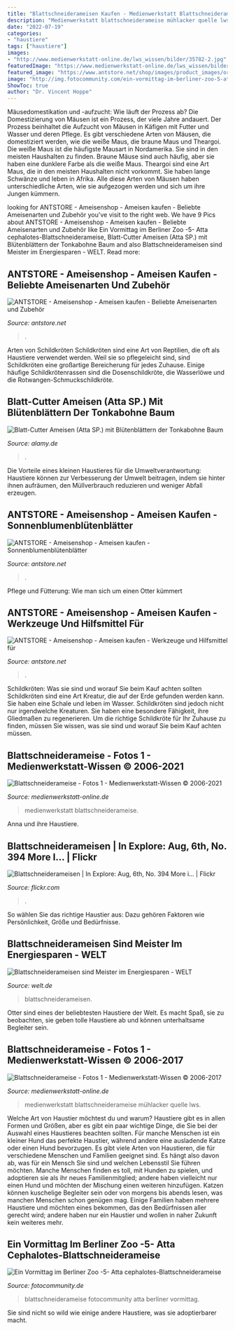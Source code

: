 ```yaml
---
title: "Blattschneiderameisen Kaufen - Medienwerkstatt Blattschneiderameise Mühlacker Quelle Lws"
description: "Medienwerkstatt blattschneiderameise mühlacker quelle lws"
date: "2022-07-19"
categories:
- "haustiere"
tags: ["haustiere"]
images:
- "http://www.medienwerkstatt-online.de/lws_wissen/bilder/35782-2.jpg"
featuredImage: "https://www.medienwerkstatt-online.de/lws_wissen/bilder/35782-4.jpg"
featured_image: "https://www.antstore.net/shop/images/product_images/original_images/Sonnenblumenblütenblätter 100g - getrocknet-nutzung.JPG"
image: "http://img.fotocommunity.com/ein-vormittag-im-berliner-zoo-5-atta-cephalotes-blattschneiderameise-45307507-eb35-47f0-8c74-7229ef500a7b.jpg?width=1000"
ShowToc: true
author: "Dr. Vincent Hoppe"
---
```



Mäusedomestikation und -aufzucht: Wie läuft der Prozess ab?
Die Domestizierung von Mäusen ist ein Prozess, der viele Jahre andauert. Der Prozess beinhaltet die Aufzucht von Mäusen in Käfigen mit Futter und Wasser und deren Pflege. Es gibt verschiedene Arten von Mäusen, die domestiziert werden, wie die weiße Maus, die braune Maus und Theargoi. Die weiße Maus ist die häufigste Mausart in Nordamerika. Sie sind in den meisten Haushalten zu finden. Braune Mäuse sind auch häufig, aber sie haben eine dunklere Farbe als die weiße Maus. Theargoi sind eine Art Maus, die in den meisten Haushalten nicht vorkommt. Sie haben lange Schwänze und leben in Afrika. Alle diese Arten von Mäusen haben unterschiedliche Arten, wie sie aufgezogen werden und sich um ihre Jungen kümmern.

	

		
looking for ANTSTORE - Ameisenshop - Ameisen kaufen - Beliebte Ameisenarten und Zubehör you've visit to the right web. We have 9 Pics about ANTSTORE - Ameisenshop - Ameisen kaufen - Beliebte Ameisenarten und Zubehör like Ein Vormittag im Berliner Zoo -5- Atta cephalotes-Blattschneiderameise, Blatt-Cutter Ameisen (Atta SP.) mit Blütenblättern der Tonkabohne Baum and also Blattschneiderameisen sind Meister im Energiesparen - WELT. Read more:
		
    
## ANTSTORE - Ameisenshop - Ameisen Kaufen - Beliebte Ameisenarten Und Zubehör

<img loading=lazy src="https://www.antstore.net/shop/images/categories/Smaragdina.jpg" onerror="this.onerror=null;this.src='https://tse4.mm.bing.net/th?id=OIP.mUCYU4Agej07gZzza90ZBAHaHa&amp;pid=15.1';" alt="ANTSTORE - Ameisenshop - Ameisen kaufen - Beliebte Ameisenarten und Zubehör">

_Source: antstore.net_

>. 

	

Arten von Schildkröten
Schildkröten sind eine Art von Reptilien, die oft als Haustiere verwendet werden. Weil sie so pflegeleicht sind, sind Schildkröten eine großartige Bereicherung für jedes Zuhause. Einige häufige Schildkrötenrassen sind die Dosenschildkröte, die Wasserlöwe und die Rotwangen-Schmuckschildkröte.

    
## Blatt-Cutter Ameisen (Atta SP.) Mit Blütenblättern Der Tonkabohne Baum

<img loading=lazy src="https://l450v.alamy.com/450vde/d70dr1/zwei-arbeiter-blattschneiderameisen-atta-sp-in-einem-dilemma-d70dr1.jpg" onerror="this.onerror=null;this.src='https://tse4.mm.bing.net/th?id=OIP.NWleEVHWG7hJ40NjfGZFfAAAAA&amp;pid=15.1';" alt="Blatt-Cutter Ameisen (Atta SP.) mit Blütenblättern der Tonkabohne Baum">

_Source: alamy.de_

>. 

	

Die Vorteile eines kleinen Haustieres für die Umweltverantwortung: Haustiere können zur Verbesserung der Umwelt beitragen, indem sie hinter ihnen aufräumen, den Müllverbrauch reduzieren und weniger Abfall erzeugen.

    
## ANTSTORE - Ameisenshop - Ameisen Kaufen - Sonnenblumenblütenblätter

<img loading=lazy src="https://www.antstore.net/shop/images/product_images/original_images/Sonnenblumenblütenblätter 100g - getrocknet-nutzung.JPG" onerror="this.onerror=null;this.src='https://tse2.mm.bing.net/th?id=OIP.nFXF7vYGbvfEwNKabDFUbwHaFj&amp;pid=15.1';" alt="ANTSTORE - Ameisenshop - Ameisen kaufen - Sonnenblumenblütenblätter">

_Source: antstore.net_

>. 

	

Pflege und Fütterung: Wie man sich um einen Otter kümmert

    
## ANTSTORE - Ameisenshop - Ameisen Kaufen - Werkzeuge Und Hilfsmittel Für

<img loading=lazy src="https://www.antstore.net/shop/images/categories/Lupee.jpg" onerror="this.onerror=null;this.src='https://tse3.mm.bing.net/th?id=OIP.oKNedJg1tiLWUGPqJ2pvQgAAAA&amp;pid=15.1';" alt="ANTSTORE - Ameisenshop - Ameisen kaufen - Werkzeuge und Hilfsmittel für">

_Source: antstore.net_

>. 

	

Schildkröten: Was sie sind und worauf Sie beim Kauf achten sollten
Schildkröten sind eine Art Kreatur, die auf der Erde gefunden werden kann. Sie haben eine Schale und leben im Wasser. Schildkröten sind jedoch nicht nur irgendwelche Kreaturen. Sie haben eine besondere Fähigkeit, ihre Gliedmaßen zu regenerieren. Um die richtige Schildkröte für Ihr Zuhause zu finden, müssen Sie wissen, was sie sind und worauf Sie beim Kauf achten müssen.

    
## Blattschneiderameise - Fotos 1 - Medienwerkstatt-Wissen © 2006-2021

<img loading=lazy src="http://www.medienwerkstatt-online.de/lws_wissen/bilder/35782-2.jpg" onerror="this.onerror=null;this.src='https://tse4.mm.bing.net/th?id=OIP.jaY_FxEwiC-u2HASA7I7JQHaEK&amp;pid=15.1';" alt="Blattschneiderameise - Fotos 1 - Medienwerkstatt-Wissen © 2006-2021">

_Source: medienwerkstatt-online.de_

>medienwerkstatt blattschneiderameise. 

	

Anna und ihre Haustiere.

    
## Blattschneiderameisen | In Explore: Aug, 6th, No. 394 More I… | Flickr

<img loading=lazy src="https://live.staticflickr.com/4074/4865690917_52ba847fcd_b.jpg" onerror="this.onerror=null;this.src='https://tse3.mm.bing.net/th?id=OIP.LSAPz2YOS_UvTKEbPfwZ5wHaGU&amp;pid=15.1';" alt="Blattschneiderameisen | In Explore: Aug, 6th, No. 394 More i… | Flickr">

_Source: flickr.com_

>. 

	

So wählen Sie das richtige Haustier aus: Dazu gehören Faktoren wie Persönlichkeit, Größe und Bedürfnisse.

    
## Blattschneiderameisen Sind Meister Im Energiesparen - WELT

<img loading=lazy src="https://img.welt.de/img/wissenschaft/umwelt/mobile151514656/0011351437-ci16x9-w1200/Blattschneideameisen.jpg" onerror="this.onerror=null;this.src='https://tse1.mm.bing.net/th?id=OIP.GWEq_6kPskaCg--QUStpJgHaEK&amp;pid=15.1';" alt="Blattschneiderameisen sind Meister im Energiesparen - WELT">

_Source: welt.de_

>blattschneiderameisen. 

	

Otter sind eines der beliebtesten Haustiere der Welt. Es macht Spaß, sie zu beobachten, sie geben tolle Haustiere ab und können unterhaltsame Begleiter sein.

    
## Blattschneiderameise - Fotos 1 - Medienwerkstatt-Wissen © 2006-2017

<img loading=lazy src="https://www.medienwerkstatt-online.de/lws_wissen/bilder/35782-4.jpg" onerror="this.onerror=null;this.src='https://tse4.mm.bing.net/th?id=OIP.LR3CD1bk9vbNnFBxywP0yQHaEK&amp;pid=15.1';" alt="Blattschneiderameise - Fotos 1 - Medienwerkstatt-Wissen © 2006-2017">

_Source: medienwerkstatt-online.de_

>medienwerkstatt blattschneiderameise mühlacker quelle lws. 

	

Welche Art von Haustier möchtest du und warum?
Haustiere gibt es in allen Formen und Größen, aber es gibt ein paar wichtige Dinge, die Sie bei der Auswahl eines Haustieres beachten sollten. Für manche Menschen ist ein kleiner Hund das perfekte Haustier, während andere eine ausladende Katze oder einen Hund bevorzugen. Es gibt viele Arten von Haustieren, die für verschiedene Menschen und Familien geeignet sind. Es hängt also davon ab, was für ein Mensch Sie sind und welchen Lebensstil Sie führen möchten.
Manche Menschen finden es toll, mit Hunden zu spielen, und adoptieren sie als ihr neues Familienmitglied; andere haben vielleicht nur einen Hund und möchten der Mischung einen weiteren hinzufügen. Katzen können kuschelige Begleiter sein oder von morgens bis abends lesen, was manchen Menschen schon genügen mag. Einige Familien haben mehrere Haustiere und möchten eines bekommen, das den Bedürfnissen aller gerecht wird; andere haben nur ein Haustier und wollen in naher Zukunft kein weiteres mehr.

    
## Ein Vormittag Im Berliner Zoo -5- Atta Cephalotes-Blattschneiderameise

<img loading=lazy src="http://img.fotocommunity.com/ein-vormittag-im-berliner-zoo-5-atta-cephalotes-blattschneiderameise-45307507-eb35-47f0-8c74-7229ef500a7b.jpg?width=1000" onerror="this.onerror=null;this.src='https://tse1.mm.bing.net/th?id=OIP.NgwnR6iGkCwQvf-ORa48jgHaE8&amp;pid=15.1';" alt="Ein Vormittag im Berliner Zoo -5- Atta cephalotes-Blattschneiderameise">

_Source: fotocommunity.de_

>blattschneiderameise fotocommunity atta berliner vormittag. 

	

Sie sind nicht so wild wie einige andere Haustiere, was sie adoptierbarer macht.

